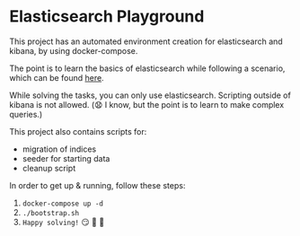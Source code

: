 # Elasticsearch Playground

This project has an automated environment creation for elasticsearch and kibana, by using docker-compose.

The point is to learn the basics of elasticsearch while following a scenario, which can be found [here](./scenarios/scenario.md).

While solving the tasks, you can only use elasticsearch. Scripting outside of kibana is not allowed. (:anguished: I know, but the point is to learn to make complex queries.)

This project also contains scripts for:
- migration of indices
- seeder for starting data
- cleanup script

In order to get up & running, follow these steps:
1. `docker-compose up -d`
2. `./bootstrap.sh`
3. `Happy solving!` :smirk: :tada: :confetti_ball:

